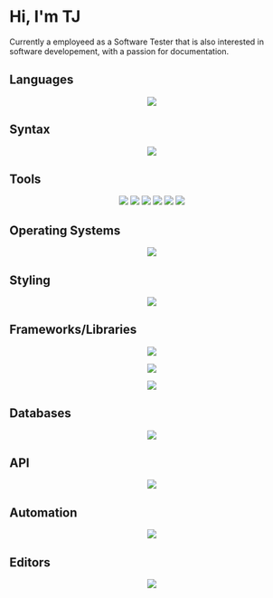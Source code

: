 # Hi, I'm TJ

Currently a employeed as a Software Tester
that is also interested in software developement,
with a passion for documentation.

## Languages
<p align="center">
  <img src="https://skillicons.dev/icons?i=c,cs,cpp,js,ts,py,swift,lua,java,go" />
</p>
  
## Syntax
<p align='center'>
  <img src="https://skillicons.dev/icons?i=gherkin,latex,md,regex" />
</p>

## Tools
<p align='center'>
  <img src="https://skillicons.dev/icons?i=cmake,jenkins,gradle" />
  <img src="https://skillicons.dev/icons?i=postman" />
  <img src="https://skillicons.dev/icons?i=npm,pnpm,yarn" />
  <img src="https://skillicons.dev/icons?i=git,github,gitlab" />
  <img src="https://skillicons.dev/icons?i=figma,blender" />
  <img src="https://skillicons.dev/icons?i=docker" />
</p>

## Operating Systems
<p align='center'>
  <img src="https://skillicons.dev/icons?i=apple,linux,arch,debian,ubuntu,windows" />
</p>

## Styling
<p align='center'>
  <img src="https://skillicons.dev/icons?i=figma,css,tailwind,lit" />
</p>

## Frameworks/Libraries
<p align='center'>
  <img src="https://skillicons.dev/icons?i=astro,nextjs" />
</p>
<p align='center'>
  <img src="https://skillicons.dev/icons?i=dotnet,opencv,qt" />
</p>
<p align='center'>
  <img src="https://skillicons.dev/icons?i=aws,azure,cloudflare,vercel" />
</p>

## Databases
<p align='center'>
  <img src="https://skillicons.dev/icons?i=mysql,mongodb,postgres,sqlite" />
</p>

## API
<p align='center'>
  <img src="https://skillicons.dev/icons?i=django,flask,fastapi" />
</p>

## Automation
<p align='center'>
  <img src="https://skillicons.dev/icons?i=cypress,selenium" />
</p>

## Editors
<p align='center'>
  <img src="https://skillicons.dev/icons?i=vscode,vim,emacs,visualstudio,obsidian" />
</p>
